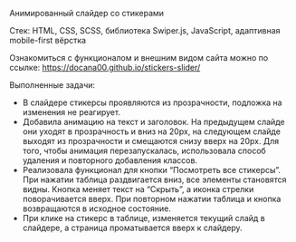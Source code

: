 Анимированный слайдер со стикерами

Стек: HTML, CSS, SCSS, библиотека Swiper.js, JavaScript, адаптивная mobile-first вёрстка

Ознакомиться с функционалом и внешним видом сайта можно по ссылке: https://docana00.github.io/stickers-slider/

Выполненные задачи:
- В слайдере стикерсы проявляются из прозрачности, подложка на изменения не реагирует.
- Добавила анимацию на текст и заголовок. На предыдущем слайде они уходят в прозрачность и вниз на 20рх, на следующем слайде выходят из прозрачности и смещаются снизу вверх на 20рх. Для того, чтобы анимация перезапускалась, использовала способ удаления и повторного добавления классов.
- Реализовала функционал для кнопки “Посмотреть все стикерсы”. При нажатии таблица раздвигается вниз, все элементы становятся видны. Кнопка меняет текст на “Скрыть”, а иконка стрелки поворачивается вверх. При повторном нажатии таблица и кнопка возвращаются в исходное состояние.
- При клике на стикерс в таблице, изменяется текущий слайд в слайдере, а страница проматывается вверх к слайдеру.
